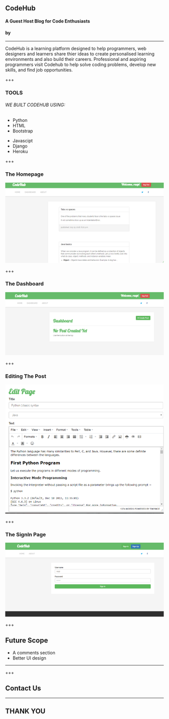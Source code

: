
<!-- .slide: data-background-image="./assets/md/assets/logo1.png" data-background-size="100% 100%" data-background-color=" " data-background-position="center" data-background-repeat=" " data-background-transition="slide" -->



## CodeHub
#### A Guest Host Blog for Code Enthusiasts
#### by  

---

CodeHub is a learning platform designed to help programmers, web designers and learners 
share thier ideas to create personalised learning environments and also build their careers.
Professional and aspiring programmers visit Codehub to help solve coding problems, develop new skills,
 and find job opportunities. 

+++

### TOOLS

###### <span class="primary">WE BUILT CODEHUB USING:</span>


* Python
* HTML
* Bootstrap
- Javascipt
- Django
- Heroku


+++

### The Homepage

![Image](md_images/home.png)


+++

### The Dashboard  
![Image](md_images/dashboard.png)



+++

### Editing The Post
![Image](md_images/edit.png)


+++

### The SignIn Page

![Image](md_images/signin.png)





+++

## Future Scope
* A comments section 
* Better UI design



---

+++

## Contact Us

 
---
## THANK YOU
